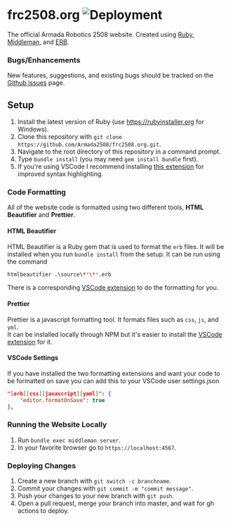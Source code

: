 # frc2508.org ![Deployment](https://github.com/Armada2508/frc2508.org/workflows/Deployment/badge.svg)

The official Armada Robotics 2508 website. Created using [Ruby](https://www.ruby-lang.org/en/), [Middleman](https://middlemanapp.com/), and [ERB](https://github.com/ruby/erb).

### Bugs/Enhancements

New features, suggestions, and existing bugs should be tracked on the [Github issues](https://github.com/Armada2508/frc2508.org/issues) page.

## Setup

1. Install the latest version of Ruby (use https://rubyinstaller.org for Windows).
2. Clone this repository with `git clone https://github.com/Armada2508/frc2508.org.git`.
3. Navigate to the root directory of this repository in a command prompt.
4. Type `bundle install` (you may need `gem install bundle` first).
5. If you're using VSCode I recommend installing [this extension](https://marketplace.visualstudio.com/items?itemName=Shopify.ruby-lsp) for improved syntax highlighting.

### Code Formatting

All of the website code is formatted using two different tools, **HTML Beautifier** and **Prettier**. <br>

#### HTML Beautifier

HTML Beautifier is a Ruby gem that is used to format the `erb` files.
It will be installed when you run `bundle install` from the setup. It can be run using the command

```sh
htmlbeautifier .\source\**\**.erb
```

There is a corresponding [VSCode extension](https://marketplace.visualstudio.com/items?itemName=aliariff.vscode-erb-beautify) to do the formatting for you. <br>

#### Prettier

Prettier is a javascript formatting tool. It formats files such as `css`, `js`, and `yml`. <br>
It can be installed locally through NPM but it's easier to install the [VSCode extension](https://marketplace.visualstudio.com/items?itemName=esbenp.prettier-vscode) for it.

#### VSCode Settings

If you have installed the two formatting extensions and want your code to be formatted on save you can add this to your
VSCode user settings.json
```json
"[erb][css][javascript][yaml]": {
    "editor.formatOnSave": true
},
```

### Running the Website Locally

1. Run `bundle exec middleman server`.
2. In your favorite browser go to `https://localhost:4567`.

### Deploying Changes

1. Create a new branch with `git switch -c branchname`.
2. Commit your changes with `git commit -m "commit message"`.
3. Push your changes to your new branch with `git push`.
4. Open a pull request, merge your branch into master, and wait for gh actions to deploy.

